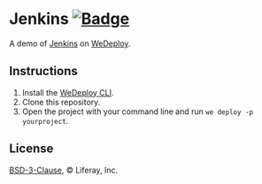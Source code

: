 # Jenkins [![Badge](https://img.shields.io/badge/built%20with-wedeploy-00d46a.svg?style=flat)](http://wedeploy.com)

A demo of [Jenkins](https://hub.docker.com/r/jenkins/jenkins/) on [WeDeploy](https://wedeploy.com/).

## Instructions

1. Install the [WeDeploy CLI](https://wedeploy.com/docs/intro/using-the-command-line/).
2. Clone this repository.
3. Open the project with your command line and run `we deploy -p yourproject`.

## License

[BSD-3-Clause](./LICENSE.md), © Liferay, Inc.
